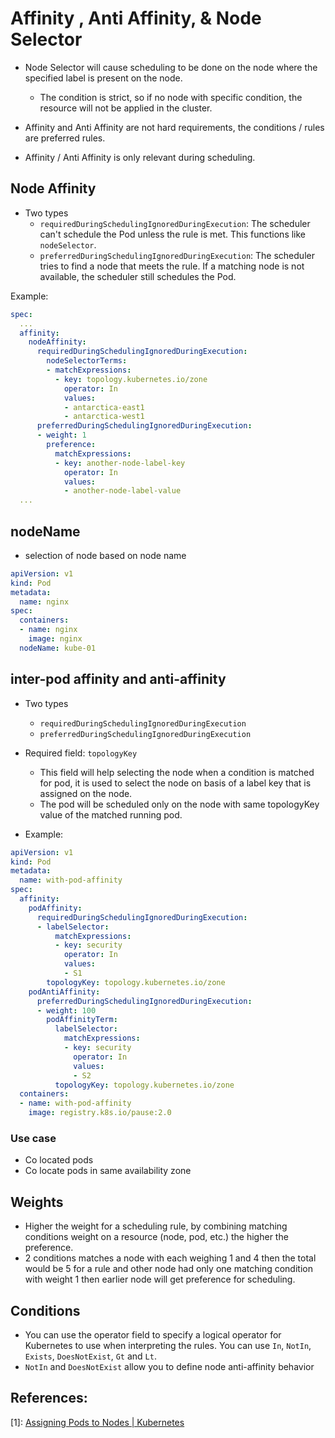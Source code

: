 # Affinity , Anti Affinity, & Node Selector

- Node Selector will cause scheduling to be done on the node where the specified label is present on the node.
  - The condition is strict, so if no node with specific condition, the resource will not be applied in the cluster.

- Affinity and Anti Affinity are not hard requirements, the conditions / rules are preferred rules.
- Affinity / Anti Affinity is only relevant during scheduling.


## Node Affinity

- Two types
  - `requiredDuringSchedulingIgnoredDuringExecution`: The scheduler can't schedule the Pod unless the rule is met. This functions like `nodeSelector`.
  - `preferredDuringSchedulingIgnoredDuringExecution`: The scheduler tries to find a node that meets the rule. If a matching node is not available, the scheduler still schedules the Pod.

Example: 
```yaml
spec:
  ...
  affinity:
    nodeAffinity:
      requiredDuringSchedulingIgnoredDuringExecution:
        nodeSelectorTerms:
        - matchExpressions:
          - key: topology.kubernetes.io/zone
            operator: In
            values:
            - antarctica-east1
            - antarctica-west1
      preferredDuringSchedulingIgnoredDuringExecution:
      - weight: 1
        preference:
          matchExpressions:
          - key: another-node-label-key
            operator: In
            values:
            - another-node-label-value
  ...
```

## nodeName

- selection of node based on node name

```yaml
apiVersion: v1
kind: Pod
metadata:
  name: nginx
spec:
  containers:
  - name: nginx
    image: nginx
  nodeName: kube-01
```

## inter-pod affinity and anti-affinity

- Two types
  - `requiredDuringSchedulingIgnoredDuringExecution`
  - `preferredDuringSchedulingIgnoredDuringExecution`

- Required field: `topologyKey`

  - This field will help selecting the node when a condition is matched for pod, it is used to select the node on basis of a label key that is assigned on the node.
  - The pod will be scheduled only on the node with same topologyKey value of the matched running pod.

- Example:
```yaml
apiVersion: v1
kind: Pod
metadata:
  name: with-pod-affinity
spec:
  affinity:
    podAffinity:
      requiredDuringSchedulingIgnoredDuringExecution:
      - labelSelector:
          matchExpressions:
          - key: security
            operator: In
            values:
            - S1
        topologyKey: topology.kubernetes.io/zone
    podAntiAffinity:
      preferredDuringSchedulingIgnoredDuringExecution:
      - weight: 100
        podAffinityTerm:
          labelSelector:
            matchExpressions:
            - key: security
              operator: In
              values:
              - S2
          topologyKey: topology.kubernetes.io/zone
  containers:
  - name: with-pod-affinity
    image: registry.k8s.io/pause:2.0
```

### Use case
- Co located pods
- Co locate pods in same availability zone

## Weights

- Higher the weight for a scheduling rule, by combining matching conditions weight on a resource (node, pod, etc.) the higher the preference.
- 2 conditions matches a node with each weighing 1 and 4 then the total would be 5 for a rule and other node had only one matching condition with weight 1 then earlier node will get preference for scheduling.

## Conditions
- You can use the operator field to specify a logical operator for Kubernetes to use when interpreting the rules. You can use `In`, `NotIn`, `Exists`, `DoesNotExist`, `Gt` and `Lt`.
- `NotIn` and `DoesNotExist` allow you to define node anti-affinity behavior

## References:

[1]: [Assigning Pods to Nodes | Kubernetes](https://kubernetes.io/docs/concepts/scheduling-eviction/assign-pod-node/)
